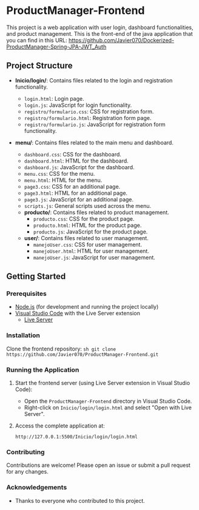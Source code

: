 # ProductManager-Frontend

This project is a web application with user login, dashboard functionalities, and product management.
This is the front-end of the java application that you can find in this URL: https://github.com/Javier070/Dockerized-ProductManager-Spring-JPA-JWT_Auth


## Project Structure

- **Inicio/login/**: Contains files related to the login and registration functionality.
  - `login.html`: Login page.
  - `login.js`: JavaScript for login functionality.
  - `registro/formulario.css`: CSS for registration form.
  - `registro/formulario.html`: Registration form page.
  - `registro/formulario.js`: JavaScript for registration form functionality.

- **menu/**: Contains files related to the main menu and dashboard.
  - `dashboard.css`: CSS for the dashboard.
  - `dashboard.html`: HTML for the dashboard.
  - `dashboard.js`: JavaScript for the dashboard.
  - `menu.css`: CSS for the menu.
  - `menu.html`: HTML for the menu.
  - `page3.css`: CSS for an additional page.
  - `page3.html`: HTML for an additional page.
  - `page3.js`: JavaScript for an additional page.
  - `scripts.js`: General scripts used across the menu.
  - **producto/**: Contains files related to product management.
    - `producto.css`: CSS for the product page.
    - `producto.html`: HTML for the product page.
    - `producto.js`: JavaScript for the product page.
  - **user/**: Contains files related to user management.
    - `manejoUser.css`: CSS for user management.
    - `manejoUser.html`: HTML for user management.
    - `manejoUser.js`: JavaScript for user management.

## Getting Started

### Prerequisites

- [Node.js](https://nodejs.org/) (for development and running the project locally)
- [Visual Studio Code](https://code.visualstudio.com/)  with the Live Server extension 
    - [Live Server](https://marketplace.visualstudio.com/items?itemName=ritwickdey.LiveServer)

### Installation

Clone the frontend repository:
    ```sh
    git clone https://github.com/Javier070/ProductManager-Frontend.git
    ```


 ### Running the Application

1. Start the frontend server (using Live Server extension in Visual Studio Code):
    - Open the `ProductManager-Frontend` directory in Visual Studio Code.
    - Right-click on `Inicio/login/login.html` and select "Open with Live Server".

2. Access the complete application at:
    ```
    http://127.0.0.1:5500/Inicio/login/login.html
    ```

### Contributing

Contributions are welcome! Please open an issue or submit a pull request for any changes.


### Acknowledgements

- Thanks to everyone who contributed to this project.
